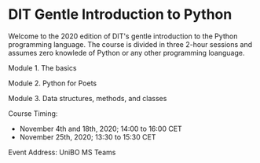 # DIT Gentle Introduction to Python

Welcome to the 2020 edition of DIT's gentle introduction to the Python 
programming language. The course is divided in three 2-hour sessions and 
assumes zero knowlede of Python or any other programming loanguage.


Module 1. The basics

Module 2. Python for Poets

Module 3. Data structures, methods, and classes

Course Timing: 
- November 4th and 18th, 2020;  14:00 to 16:00 CET
- November 25th, 2020; 13:30 to 15:30 CET

Event Address: UniBO MS Teams
